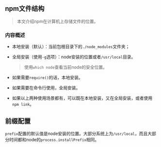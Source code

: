 npm文件结构---> 本文介绍npm在计算机上存储文件的位置。### 内容概述* 本地安装（默认）：当前包根目录下的`./node_modules`文件夹；* 全局安装（使用`-g`选项）：node安装的位置或者`/usr/local`目录。  > 使用`which node`查看当前node的安全位置。* 如果需要`require()`的话，本地安装。* 如果需要在命令行使用，全局安装。* 如果以上两种使用场景都有，可以既在本地安装，又在全局安装，或者使用`npm link`。## 前缀配置`prefix`配置的默认值是node安装的位置。大部分系统上为`/usr/local`，而且大部分时间都和node的`process.installPrefix`相同。